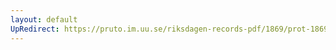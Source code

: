 ```yaml
---
layout: default
UpRedirect: https://pruto.im.uu.se/riksdagen-records-pdf/1869/prot-1869--fk--121/prot-1869--fk--121_002.pdf
---
```

